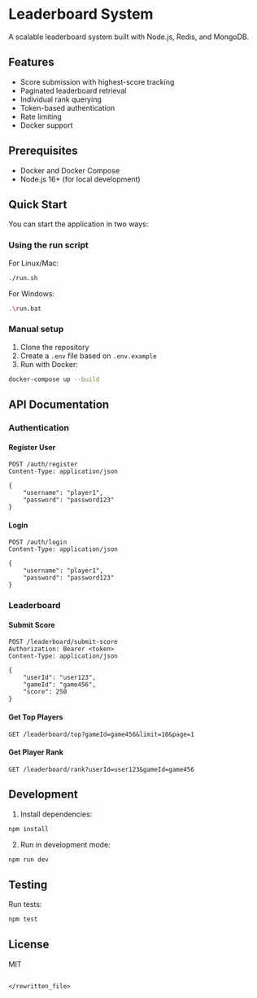# Leaderboard System

A scalable leaderboard system built with Node.js, Redis, and MongoDB.

## Features

- Score submission with highest-score tracking
- Paginated leaderboard retrieval
- Individual rank querying
- Token-based authentication
- Rate limiting
- Docker support

## Prerequisites

- Docker and Docker Compose
- Node.js 16+ (for local development)

## Quick Start

You can start the application in two ways:

### Using the run script
For Linux/Mac:

```bash
./run.sh
```

For Windows:

```bash
.\run.bat
```

### Manual setup
1. Clone the repository
2. Create a `.env` file based on `.env.example`
3. Run with Docker:

```bash
docker-compose up --build
```

## API Documentation

### Authentication

#### Register User
```
POST /auth/register
Content-Type: application/json

{
    "username": "player1",
    "password": "password123"
}
```

#### Login
```
POST /auth/login
Content-Type: application/json

{
    "username": "player1",
    "password": "password123"
}
```

### Leaderboard

#### Submit Score
```
POST /leaderboard/submit-score
Authorization: Bearer <token>
Content-Type: application/json

{
    "userId": "user123",
    "gameId": "game456",
    "score": 250
}
```

#### Get Top Players
```
GET /leaderboard/top?gameId=game456&limit=10&page=1
```

#### Get Player Rank
```
GET /leaderboard/rank?userId=user123&gameId=game456
```

## Development

1. Install dependencies:

```bash
npm install
```

2. Run in development mode:

```bash
npm run dev
```

## Testing

Run tests:

```bash
npm test
```

## License

MIT
```

</rewritten_file>